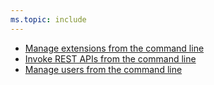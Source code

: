 ```yaml
---
ms.topic: include
---
```


- [Manage extensions from the command line](#manage-extensions-from-the-command-line)
- [Invoke REST APIs from the command line](#invoke-rest-apis-from-the-command-line)
- [Manage users from the command line](#manage-users-from-the-command-line)